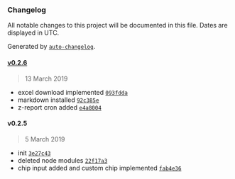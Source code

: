 ### Changelog

All notable changes to this project will be documented in this file. Dates are displayed in UTC.

Generated by [`auto-changelog`](https://github.com/CookPete/auto-changelog).

#### [v0.2.6](https://github.com/repentant/cwteam/compare/v0.2.5...v0.2.6)

> 13 March 2019

- excel download implemented [`093fdda`](https://github.com/repentant/cwteam/commit/093fddae71d81619d9dbcbf2ecb7a2684941fb82)
- markdown installed [`92c385e`](https://github.com/repentant/cwteam/commit/92c385e28cbdf23cca5bfff0d91eef6446eced6d)
- z-report cron added [`e4a8004`](https://github.com/repentant/cwteam/commit/e4a8004910dbaf4a39c93492017c6a33c330a8cc)

#### v0.2.5

> 5 March 2019

- init [`3e27c43`](https://github.com/repentant/cwteam/commit/3e27c434ed3d260f455cd8228b6c556fb5fccd59)
- deleted node modules [`22f17a3`](https://github.com/repentant/cwteam/commit/22f17a3c207ff4916b61020036f270f70a1c1fb9)
- chip input added and custom chip implemented [`fab4e36`](https://github.com/repentant/cwteam/commit/fab4e36e34fa304cdd553f2d3de778fe7304f5c3)
